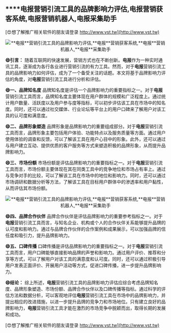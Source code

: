 ## ****电报**营销引流工具的品牌影响力评估,**电报**营销获客系统,**电报**营销机器人,**电报**采集助手**

[😍想了解推广相关软件的朋友请登录 http://www.vst.tw](http://www.vst.tw)

 <center><img src="https://vst.tw/MP4/tuiguang/png/5.png" alt="**电报**营销引流工具的品牌影响力评估,**电报**营销获客系统,**电报**营销机器人,**电报**采集助手"></center>

**😄引言：**
随着互联网的快速发展，营销方式也在不断创新。**电报**作为一种实时通讯工具，逐渐成为各行各业进行营销引流的有力工具。然而，对于**电报**营销引流工具的品牌影响力如何评估，成为了一个备受关注的话题。本文将基于品牌影响力评估的角度，对**电报**营销引流工具进行分析和评估。

**😄一、品牌知名度**
品牌知名度是评估一个品牌影响力的重要指标之一。对于**电报**营销引流工具而言，品牌知名度主要体现在用户群体的规模和广泛程度上。通过统计用户数量、活跃度以及用户参与度等指标，可以初步评估该工具在市场中的知名度。同时，还可以通过社交媒体、行业论坛等平台上的用户口碑来了解用户对该工具的认可度和满意度。

**😄二、品牌形象塑造**
品牌形象是品牌影响力的重要组成部分。对于**电报**营销引流工具而言，品牌形象主要包括用户体验、功能特点以及服务质量等方面。通过用户使用体验的调查和反馈，可以了解该工具在用户心目中的形象。此外，还可以通过与用户建立互动、提供优质的客户服务等方式来塑造积极的品牌形象，从而提升品牌影响力。

**😄三、市场份额**
市场份额是评估品牌影响力的重要指标之一。对于**电报**营销引流工具而言，市场份额主要体现在其在同类工具中的竞争地位和市场占有率上。通过与竞争对手的比较，可以了解该工具在市场中的地位和影响力。同时，还可以通过市场调研和数据分析等方法，了解该工具在目标用户群体中的渗透率和用户黏性，从而评估其市场份额。

 <center><img src="https://vst.tw/MP4/tuiguang/png/5.png" alt="**电报**营销引流工具的品牌影响力评估,**电报**营销获客系统,**电报**营销机器人,**电报**采集助手"></center>

**😄四、品牌合作伙伴**
品牌合作伙伴是评估品牌影响力的重要参考指标之一。对于**电报**营销引流工具而言，与知名企业、机构或个人的合作伙伴关系能够提升品牌的认可度和影响力。通过与品牌合作伙伴的合作案例和成果展示，可以加强品牌的信任度和吸引力，提升品牌影响力。

**😄五、口碑传播**
口碑传播是评估品牌影响力的重要指标之一。对于**电报**营销引流工具而言，用户口碑能够直接影响品牌的声誉和影响力。通过用户评价、推荐和分享等方式，可以了解用户对该工具的满意度和认可度。同时，还可以通过积极引导用户发表正面评价、开展用户活动等方式，促进口碑传播，进一步提升品牌影响力。

**😄结论：**
综上所述，**电报**营销引流工具的品牌影响力评估应综合考虑品牌知名度、品牌形象塑造、市场份额、品牌合作伙伴以及口碑传播等指标。通过科学的评估方法和数据分析，可以客观地评估**电报**营销引流工具在市场中的品牌影响力，并提出相应的改进措施，以进一步提升品牌的竞争力和市场地位。只有建立良好的品牌影响力，**电报**营销引流工具才能在激烈的市场竞争中脱颖而出，取得长期的发展和成功。

[😍想了解推广相关软件的朋友请登录 http://www.vst.tw](http://www.vst.tw)



